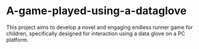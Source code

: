 # A-game-played-using-a-dataglove
This project aims to develop a novel and engaging endless runner game for children, specifically designed for interaction using a data glove on a PC platform.
